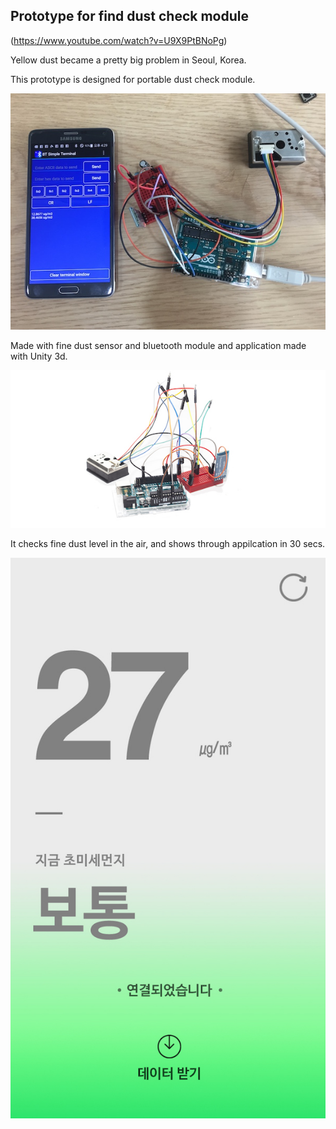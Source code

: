 ## Prototype for find dust check module

(https://www.youtube.com/watch?v=U9X9PtBNoPg)

Yellow dust became a pretty big problem in Seoul, Korea.

This prototype is designed for portable dust check module.

![](img/3.jpg)

Made with fine dust sensor and bluetooth module and application made with Unity 3d.

![](img/1.jpg)

It checks fine dust level in the air, and shows through appilcation in 30 secs.

![](img/2.jpg)
